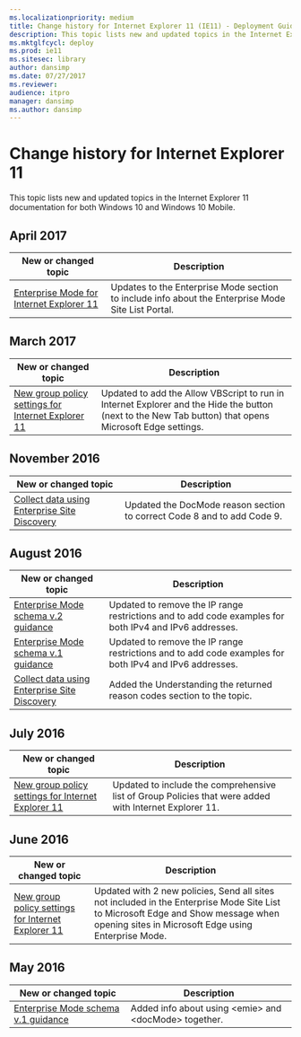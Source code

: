 ```yaml
---
ms.localizationpriority: medium
title: Change history for Internet Explorer 11 (IE11) - Deployment Guide for IT Pros (Internet Explorer 11 for IT Pros)
description: This topic lists new and updated topics in the Internet Explorer 11 Deployment Guide documentation for Windows 10 and Windows 10 Mobile.
ms.mktglfcycl: deploy
ms.prod: ie11
ms.sitesec: library
author: dansimp
ms.date: 07/27/2017
ms.reviewer: 
audience: itpromanager: dansimp
ms.author: dansimp
---
```



# Change history for Internet Explorer 11
This topic lists new and updated topics in the Internet Explorer 11 documentation for both Windows 10 and Windows 10 Mobile.

## April 2017
|New or changed topic | Description |
|----------------------|-------------|
|[Enterprise Mode for Internet Explorer 11](enterprise-mode-overview-for-ie11.md)|Updates to the Enterprise Mode section to include info about the Enterprise Mode Site List Portal. |

## March 2017
|New or changed topic | Description |
|----------------------|-------------|
|[New group policy settings for Internet Explorer 11](new-group-policy-settings-for-ie11.md) |Updated to add the Allow VBScript to run in Internet Explorer and the Hide the button (next to the New Tab button) that opens Microsoft Edge settings. |

## November 2016
|New or changed topic | Description |
|----------------------|-------------|
|[Collect data using Enterprise Site Discovery](collect-data-using-enterprise-site-discovery.md) |Updated the DocMode reason section to correct Code 8 and to add Code 9.|

## August 2016
|New or changed topic | Description |
|----------------------|-------------|
|[Enterprise Mode schema v.2 guidance](enterprise-mode-schema-version-2-guidance.md) |Updated to remove the IP range restrictions and to add code examples for both IPv4 and IPv6 addresses. |
|[Enterprise Mode schema v.1 guidance](enterprise-mode-schema-version-1-guidance.md) |Updated to remove the IP range restrictions and to add code examples for both IPv4 and IPv6 addresses. |
|[Collect data using Enterprise Site Discovery](collect-data-using-enterprise-site-discovery.md)|Added the Understanding the returned reason codes section to the topic. |

## July 2016
|New or changed topic | Description |
|----------------------|-------------|
|[New group policy settings for Internet Explorer 11](new-group-policy-settings-for-ie11.md) |Updated to include the comprehensive list of Group Policies that were added with Internet Explorer 11. |

## June 2016
|New or changed topic | Description |
|----------------------|-------------|
|[New group policy settings for Internet Explorer 11](new-group-policy-settings-for-ie11.md) |Updated with 2 new policies, Send all sites not included in the Enterprise Mode Site List to Microsoft Edge and Show message when opening sites in Microsoft Edge using Enterprise Mode. |


## May 2016
|New or changed topic | Description |
|----------------------|-------------|
|[Enterprise Mode schema v.1 guidance](enterprise-mode-schema-version-1-guidance.md) | Added info about using &lt;emie&gt; and &lt;docMode&gt; together. |

